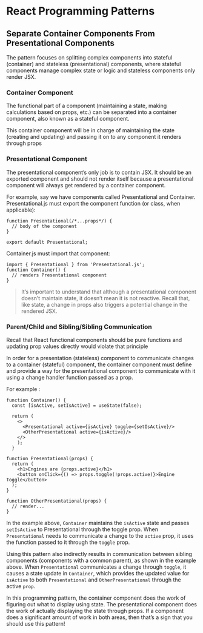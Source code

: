 # React Programming Patterns 

## Separate Container Components From Presentational Components

The pattern focuses on splitting complex components into stateful (container) and stateless (presentational) components, where stateful components manage complex state or logic and stateless components only render JSX.

### Container Component 

The functional part of a component (maintaining a state, making calculations based on props, etc.) can be separated into a container component, also known as a stateful component.

This container component will be in charge of maintaining the state (creating and updating) and passing it on to any component it renders through props

### Presentational Component 

The presentational component’s only job is to contain JSX. It should be an exported component and should not render itself because a presentational component will always get rendered by a container component.

For example, say we have components called Presentational and Container. Presentational.js must export the component function (or class, when applicable):

```
function Presentational(/*...props*/) {
  // body of the component                      
}
                        
export default Presentational;
```

Container.js must import that component:

```
import { Presentational } from 'Presentational.js';
function Container() {
  // renders Presentational component
}
```

> It’s important to understand that although a presentational component doesn’t maintain state, it doesn’t mean it is not reactive. Recall that, like state, a change in props also triggers a potential change in the rendered JSX.

### Parent/Child and Sibling/Sibling Communication

Recall that React functional components should be pure functions and updating prop values directly would violate that principle

In order for a presentation (stateless) component to communicate changes to a container (stateful) component, the container component must define and provide a way for the presentational component to communicate with it using a change handler function passed as a prop.

For example : 

```
function Container() {
  const [isActive, setIsActive] = useState(false);                              
                                
  return (
    <>
      <Presentational active={isActive} toggle={setIsActive}/>
      <OtherPresentational active={isActive}/>
    </>
    );                          
  }
                        
function Presentational(props) {
  return (
    <h1>Engines are {props.active}</h1>
    <button onClick={() => props.toggle(!props.active)}>Engine Toggle</button>
  );
}
                            
function OtherPresentational(props) {
  // render...
}
```

In the example above, `Container` maintains the `isActive` state and passes `setIsActive` to Presentational through the toggle prop. When `Presentational` needs to communicate a change to the `active` prop, it uses the function passed to it through the `toggle` prop.

Using this pattern also indirectly results in communication between sibling components (components with a common parent), as shown in the example above. When `Presentational` communicates a change through `toggle`, it causes a state update in `Container`, which provides the updated value for `isActive` to both `Presentational` and `OtherPresentational` through the active `prop`.

In this programming pattern, the container component does the work of figuring out what to display using state. The presentational component does the work of actually displaying the state through props. If a component does a significant amount of work in both areas, then that’s a sign that you should use this pattern!
